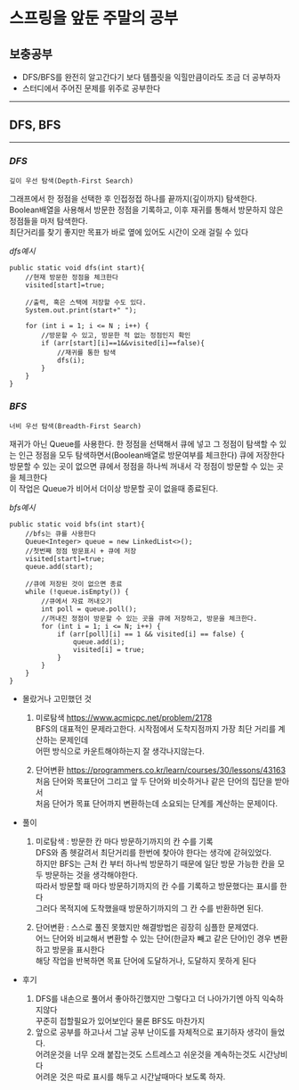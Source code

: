 # 스프링을 앞둔 주말의 공부

## 보충공부

- DFS/BFS를 완전히 알고간다기 보다 템플릿을 익힐만큼이라도 조금 더 공부하자
- 스터디에서 주어진 문제를 위주로 공부한다
---
## DFS, BFS
 ---
### ***DFS***
    깊이 우선 탐색(Depth-First Search)
그래프에서 한 정점을 선택한 후 인접정접 하나를 끝까지(깊이까지) 탐색한다.  
Boolean배열을 사용해서 방문한 정점을 기록하고, 이후 재귀를 통해서 방문하지 않은 정점들을 마저 탐색한다.  
최단거리를 찾기 좋지만 목표가 바로 옆에 있어도 시간이 오래 걸릴 수 있다  

*dfs예시* 
```
public static void dfs(int start){
    //현재 방문한 정점을 체크한다
    visited[start]=true;

    //출력, 혹은 스택에 저장할 수도 있다.
    System.out.print(start+" ");

    for (int i = 1; i <= N ; i++) {
        //방문할 수 있고, 방문한 적 없는 정점인지 확인
        if (arr[start][i]==1&&visited[i]==false){
            //재귀를 통한 탐색
            dfs(i);
        }
    }
}
```

### ***BFS***
    너비 우선 탐색(Breadth-First Search)
재귀가 아닌 Queue를 사용한다. 한 정점을 선택해서 큐에 넣고 그 정점이 탐색할 수 있는 인근 정점을 모두 탐색하면서(Boolean배열로 방문여부를 체크한다) 큐에 저장한다  
방문할 수 있는 곳이 없으면 큐에서 정점을 하나씩 꺼내서 각 정점이 방문할 수 있는 곳을 체크한다  
이 작업은 Queue가 비어서 더이상 방문할 곳이 없을때 종료된다.

*bfs예시* 
```
public static void bfs(int start){
    //bfs는 큐를 사용한다
    Queue<Integer> queue = new LinkedList<>();
    //첫번째 정점 방문표시 + 큐에 저장
    visited[start]=true;
    queue.add(start);

    //큐에 저장된 것이 없으면 종료
    while (!queue.isEmpty()) {
        //큐에서 자료 꺼내오기
        int poll = queue.poll();
        //꺼내진 정점이 방문할 수 있는 곳을 큐에 저장하고, 방문을 체크한다.
        for (int i = 1; i <= N; i++) {
            if (arr[poll][i] == 1 && visited[i] == false) {
                queue.add(i);
                visited[i] = true;
            }
        }
    }
}
```

* 몰랐거나 고민했던 것

    1. 미로탐색 https://www.acmicpc.net/problem/2178  
    BFS의 대표적인 문제라고한다. 시작점에서 도착지점까지 가장 최단 거리를 계산하는 문제인데  
    어떤 방식으로 카운트해야하는지 잘 생각나지않는다.  

    2. 단어변환 https://programmers.co.kr/learn/courses/30/lessons/43163  
    처음 단어와 목표단어 그리고 앞 두 단어와 비슷하거나 같은 단어의 집단을 받아서  
    처음 단어가 목표 단어까지 변환하는데 소요되는 단계를 계산하는 문제이다.
* 풀이

    1. 미로탐색 : 방문한 칸 마다 방문하기까지의 칸 수를 기록  
    DFS와 좀 헷갈려서 최단거리를 한번에 찾아야 한다는 생각에 갇혀있었다.  
    하지만 BFS는 근처 칸 부터 하나씩 방문하기 때문에 일단 방문 가능한 칸을 모두 방문하는 것을 생각해야한다.  
    따라서 방문할 때 마다 방문하기까지의 칸 수를 기록하고 방문했다는 표시를 한다  
    그러다 목적지에 도착했을때 방문하기까지의 그 칸 수를 반환하면 된다. 

    2. 단어변환 : 스스로 풀진 못했지만 해결방법은 굉장히 심플한 문제였다.  
    어느 단어와 비교해서 변환할 수 있는 단어(한글자 빼고 같은 단어)인 경우 변환하고 방문을 표시한다  
    해당 작업을 반복하면 목표 단어에 도달하거나, 도달하지 못하게 된다
* 후기

    1. DFS를 내손으로 풀어서 좋아하긴했지만 그렇다고 더 나아가기엔 아직 익숙하지않다  
    꾸준히 접할필요가 있어보인다 물론 BFS도 마찬가지
    2. 앞으로 공부를 하고나서 그날 공부 난이도를 자체적으로 표기하자 생각이 들었다.  
    어려운것을 너무 오래 붙잡는것도 스트레스고 쉬운것을 계속하는것도 시간낭비다  
    어려운 것은 따로 표시를 해두고 시간날때마다 보도록 하자.
